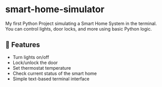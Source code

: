 # smart-home-simulator
My first Python Project simulating a Smart Home System in the terminal. You can control lights, door locks, and more using basic Python logic. 

## 🔑 Features
- Turn lights on/off
- Lock/unlock the door
- Set thermostat temperature
- Check current status of the smart home
- Simple text-based terminal interface

